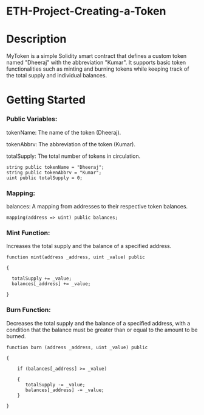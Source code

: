 # ETH-Project-Creating-a-Token
# Description
MyToken is a simple Solidity smart contract that defines a custom token named "Dheeraj" with the abbreviation "Kumar". It supports basic token functionalities such as minting and burning tokens while keeping track of the total supply and individual balances.
# Getting Started
### Public Variables:

tokenName: The name of the token (Dheeraj).

tokenAbbrv: The abbreviation of the token (Kumar).

totalSupply: The total number of tokens in circulation.

    string public tokenName = "Dheeraj";
    string public tokenAbbrv = "Kumar";
    uint public totalSupply = 0;

### Mapping:
balances: A mapping from addresses to their respective token balances.

    mapping(address => uint) public balances; 

### Mint Function:
Increases the total supply and the balance of a specified address.





    function mint(address _address, uint _value) public  

    {
    
      totalSupply += _value;
      balances[_address] += _value;    
      
    }

### Burn Function:
Decreases the total supply and the balance of a specified address, with a condition that the balance must be greater than or equal to the amount to be burned.





    function burn (address _address, uint _value) public  

    {
    
        if (balances[_address] >= _value)   
        
        {
           totalSupply -= _value;
           balances[_address] -= _value;                  
        }
        
    }




